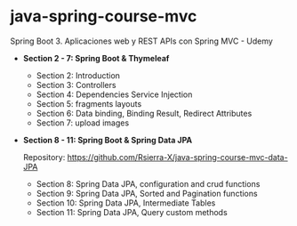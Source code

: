 # java-spring-course-mvc
Spring Boot 3. Aplicaciones web y REST APIs con Spring MVC - Udemy

- **Section 2 - 7: Spring Boot & Thymeleaf**
  - Section 2: Introduction
  - Section 3: Controllers
  - Section 4: Dependencies Service Injection
  - Section 5: fragments layouts
  - Section 6: Data binding, Binding Result, Redirect Attributes
  - Section 7: upload images
- **Section 8 - 11: Spring Boot & Spring Data JPA**

  Repository: https://github.com/Rsierra-X/java-spring-course-mvc-data-JPA
  - Section 8: Spring Data JPA, configuration and crud functions
  - Section 9: Spring Data JPA, Sorted and Pagination functions
  - Section 10: Spring Data JPA, Intermediate Tables
  - Section 11: Spring Data JPA, Query custom methods